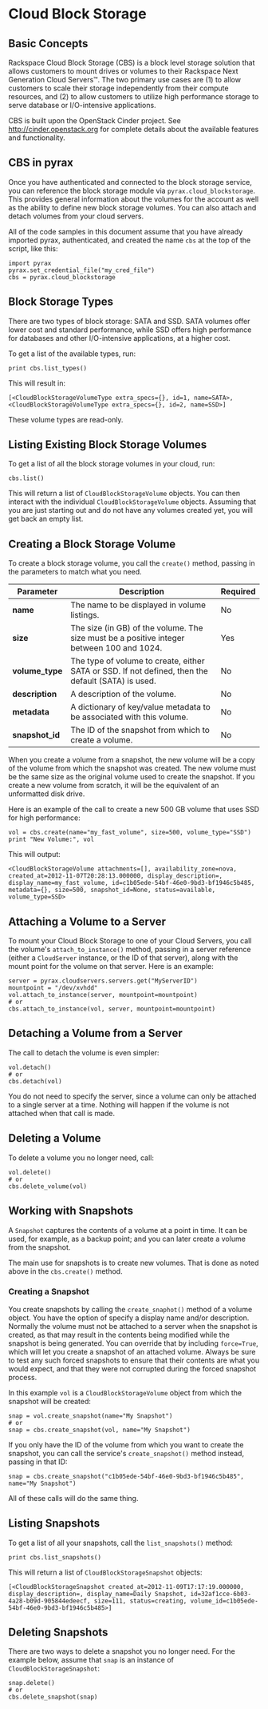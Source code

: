 # Cloud Block Storage

## Basic Concepts
Rackspace Cloud Block Storage (CBS) is a block level storage solution that allows customers to mount drives or volumes to their Rackspace Next Generation Cloud Servers™. The two primary use cases are (1) to allow customers to scale their storage independently from their compute resources, and (2) to allow customers to utilize high performance storage to serve database or I/O-intensive applications.

CBS is built upon the OpenStack Cinder project. See http://cinder.openstack.org for complete details about the available features and functionality.

## CBS in pyrax
Once you have authenticated and connected to the block storage service, you can reference the block storage module via `pyrax.cloud_blockstorage`. This provides general information about the volumes for the account as well as the ability to define new block storage volumes. You can also attach and detach volumes from your cloud servers.

All of the code samples in this document assume that you have already imported pyrax, authenticated, and created the name `cbs` at the top of the script, like this:

    import pyrax
    pyrax.set_credential_file("my_cred_file")
    cbs = pyrax.cloud_blockstorage


## Block Storage Types
There are two types of block storage: SATA and SSD. SATA volumes offer lower cost and standard performance, while SSD offers high performance for databases and other I/O-intensive applications, at a higher cost.

To get a list of the available types, run:

    print cbs.list_types()

This will result in:

    [<CloudBlockStorageVolumeType extra_specs={}, id=1, name=SATA>,
    <CloudBlockStorageVolumeType extra_specs={}, id=2, name=SSD>]

These volume types are read-only.


## Listing Existing Block Storage Volumes
To get a list of all the block storage volumes in your cloud, run:

    cbs.list()

This will return a list of `CloudBlockStorageVolume` objects. You can then interact with the individual `CloudBlockStorageVolume` objects. Assuming that you are just starting out and do not have any volumes created yet, you will get back an empty list.


## Creating a Block Storage Volume
To create a block storage volume, you call the `create()` method, passing in the parameters to match what you need.

Parameter | Description | Required---- | ---- | ----**name** | The name to be displayed in volume listings. | No**size** | The size (in GB) of the volume. The size must be a positive integer between 100 and 1024. | Yes**volume_type** | The type of volume to create, either SATA or SSD. If not defined, then the default (SATA) is used. | No
**description** | A description of the volume. | No
**metadata** | A dictionary of key/value metadata to be associated with this volume. | No**snapshot_id** | The ID of the snapshot from which to create a volume. | No
When you create a volume from a snapshot, the new volume will be a copy of the volume from which the snapshot was created. The new volume must be the same size as the original volume used to create the snapshot. If you create a new volume from scratch, it will be the equivalent of an unformatted disk drive.

Here is an example of the call to create a new 500 GB volume that uses SSD for high performance:

    vol = cbs.create(name="my_fast_volume", size=500, volume_type="SSD")
    print "New Volume:", vol

This will output:

    <CloudBlockStorageVolume attachments=[], availability_zone=nova, created_at=2012-11-07T20:28:13.000000, display_description=, display_name=my_fast_volume, id=c1b05ede-54bf-46e0-9bd3-bf1946c5b485, metadata={}, size=500, snapshot_id=None, status=available, volume_type=SSD>


## Attaching a Volume to a Server
To mount your Cloud Block Storage to one of your Cloud Servers, you call the volume's `attach_to_instance()` method, passing in a server reference (either a `CloudServer` instance, or the ID of that server), along with the mount point for the volume on that server. Here is an example:

    server = pyrax.cloudservers.servers.get("MyServerID")
    mountpoint = "/dev/xvhdd"
    vol.attach_to_instance(server, mountpoint=mountpoint)
    # or
    cbs.attach_to_instance(vol, server, mountpoint=mountpoint)


## Detaching a Volume from a Server
The call to detach the volume is even simpler:

    vol.detach()
    # or
    cbs.detach(vol)

You do not need to specify the server, since a volume can only be attached to a single server at a time. Nothing will happen if the volume is not attached when that call is made.


## Deleting a Volume
To delete a volume you no longer need, call:

    vol.delete()
    # or
    cbs.delete_volume(vol)


## Working with Snapshots
A `Snapshot` captures the contents of a volume at a point in time. It can be used, for example, as a backup point; and you can later create a volume from the snapshot.

The main use for snapshots is to create new volumes. That is done as noted above in the `cbs.create()` method.


### Creating a Snapshot
You create snapshots by calling the `create_snaphot()` method of a volume object. You have the option of specify a display name and/or description. Normally the volume must not be attached to a server when the snapshot is created, as that may result in the contents being modified while the snapshot is being generated. You can override that by including `force=True`, which will let you create a snapshot of an attached volume. Always be sure to test any such forced snapshots to ensure that their contents are what you would expect, and that they were not corrupted during the forced snapshot process.

In this example `vol` is a `CloudBlockStorageVolume` object from which the snapshot will be created:

    snap = vol.create_snapshot(name="My Snapshot")
    # or
    snap = cbs.create_snapshot(vol, name="My Snapshot")

If you only have the ID of the volume from which you want to create the snapshot, you can call the service's `create_snapshot()` method instead, passing in that ID:

    snap = cbs.create_snapshot("c1b05ede-54bf-46e0-9bd3-bf1946c5b485", name="My Snapshot")

All of these calls will do the same thing.


## Listing Snapshots
To get a list of all your snapshots, call the `list_snapshots()` method:

    print cbs.list_snapshots()

This will return a list of `CloudBlockStorageSnapshot` objects:

    [<CloudBlockStorageSnapshot created_at=2012-11-09T17:17:19.000000, display_description=, display_name=Daily Snapshot, id=32af1cce-6b03-4a28-b09d-905844edeecf, size=111, status=creating, volume_id=c1b05ede-54bf-46e0-9bd3-bf1946c5b485>]


## Deleting Snapshots
There are two ways to delete a snapshot you no longer need. For the example below, assume that `snap` is an instance of `CloudBlockStorageSnapshot`:

    snap.delete()
    # or
    cbs.delete_snapshot(snap)
